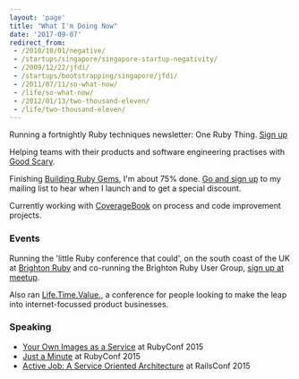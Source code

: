 ```yaml
---
layout: 'page'
title: "What I'm Doing Now"
date: '2017-09-07'
redirect_from:
 - /2010/10/01/negative/
 - /startups/singapore/singapore-startup-negativity/
 - /2009/12/22/jfdi/
 - /startups/bootstrapping/singapore/jfdi/
 - /2011/07/11/so-what-now/
 - /life/so-what-now/
 - /2012/01/13/two-thousand-eleven/
 - /life/two-thousand-eleven/
---
```


Running a fortnightly Ruby techniques newsletter: One Ruby Thing. [Sign up](http://eepurl.com/c06Fw5)

Helping teams with their products and software engineering practises with [Good Scary](http://goodscary.com).

Finishing [Building Ruby Gems](/building-ruby-gems/), I'm about 75% done. [Go and sign up](/building-ruby-gems/) to my mailing list to hear when I launch and to get a special discount.

Currently working with [CoverageBook](https://coveragebook.com) on process and code improvement projects.

### Events

Running the 'little Ruby conference that could', on the south coast of the UK at [Brighton Ruby](http://brightonruby.com) and co-running the Brighton Ruby User Group, [sign up at meetup](http://www.meetup.com/Brighton-Ruby-Group/).

Also ran [Life.Time.Value.](http://ltvconf.com), a conference for people looking to make the leap into internet-focussed product businesses.

### Speaking

* [Your Own Images as a Service](http://confreaks.tv/videos/rubyconf2015-your-own-images-as-a-service) at RubyConf 2015
* [Just a Minute](http://confreaks.tv/videos/rubyconf2015-just-a-ruby-minute) at RubyConf 2015
* [Active Job: A Service Oriented Architecture](http://confreaks.tv/videos/railsconf2015-activejob-a-service-oriented-architecture) at RailsConf 2015
